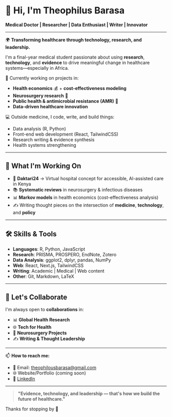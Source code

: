 # 👋 Hi, I'm Theophilus Barasa

**Medical Doctor | Researcher | Data Enthusiast | Writer | Innovator**

---

🌍 **Transforming healthcare through technology, research, and leadership.**

I'm a final-year medical student passionate about using **research**, **technology**, and **evidence** to drive meaningful change in healthcare systems—especially in Africa.

🔬 Currently working on projects in:
- **Health economics** 💰 + **cost-effectiveness modeling**
- **Neurosurgery research** 🧠
- **Public health & antimicrobial resistance (AMR)** 🦠
- **Data-driven healthcare innovation**

💻 Outside medicine, I code, write, and build things:
- Data analysis (R, Python)
- Front-end web development (React, TailwindCSS)
- Research writing & evidence synthesis
- Health systems strengthening

---

## 🚀 What I'm Working On
- 🏥 **Daktari24** → Virtual hospital concept for accessible, AI-assisted care in Kenya
- 📚 **Systematic reviews** in neurosurgery & infectious diseases
- 📊 **Markov models** in health economics (cost-effectiveness analysis)
- ✍️ Writing thought pieces on the intersection of **medicine**, **technology**, and **policy**

---

## 🛠️ Skills & Tools
- **Languages**: R, Python, JavaScript
- **Research**: PRISMA, PROSPERO, EndNote, Zotero
- **Data Analysis**: ggplot2, dplyr, pandas, NumPy
- **Web**: React, Next.js, TailwindCSS
- **Writing**: Academic | Medical | Web content
- **Other**: Git, Markdown, LaTeX

---

## 📢 Let's Collaborate
I'm always open to **collaborations** in:
- 📊 **Global Health Research**
- 🌐 **Tech for Health**
- 🧠 **Neurosurgery Projects**
- ✍️ **Writing & Thought Leadership**

---

📫 **How to reach me:**
- 📧 Email: [theophilousbarasa@gmail.com](mailto:theophilousbarasa@gmail.com)
- 🌐 Website/Portfolio (coming soon)
- 📄 [LinkedIn](https://linkedin.com/in/your-link-here)

---

> **"Evidence, technology, and leadership — that's how we build the future of healthcare."**

Thanks for stopping by 👋
